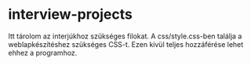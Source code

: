 # interview-projects
Itt tárolom az interjúkhoz szükséges filokat. A css/style.css-ben találja a weblapkészítéshez szükséges CSS-t. Ezen kívül teljes hozzáférése lehet ehhez a programhoz. 
